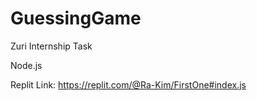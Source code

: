 # GuessingGame
Zuri Internship Task

Node.js 

Replit Link: 
https://replit.com/@Ra-Kim/FirstOne#index.js

